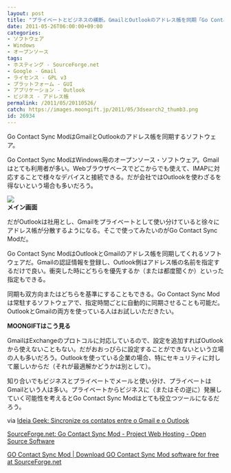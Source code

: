 ```yaml
---
layout: post
title: "プライベートとビジネスの横断。GmailとOutlookのアドレス帳を同期「Go Contact Sync Mod」"
date: 2011-05-26T06:00:00+09:00
categories:
- ソフトウェア
- Windows
- オープンソース
tags: 
- ホスティング - SourceForge.net
- Google - Gmail
- ライセンス - GPL v3
- プラットフォーム - GUI
- アプリケーション - Outlook
- ビジネス - アドレス帳
permalink: /2011/05/20110526/
catch: https://images.moongift.jp/2011/05/3dsearch2_thumb3.png
id: 26934
---
```

Go Contact Sync ModはGmailとOutlookのアドレス帳を同期するソフトウェア。

  

Go Contact Sync ModはWindows用のオープンソース・ソフトウェア。Gmailはとても利用者が多い。Webブラウザベースでどこからでも使えて、IMAPに対応することで様々なデバイスと接続できる。だが会社ではOutlookを使わざるを得ないという場合も多いだろう。

  

[![](https://images.moongift.jp/2011/05/3dsearch2_thumb3.png)](https://images.moongift.jp/2011/05/3dsearch2.png)  
**メイン画面**

  

だがOutlookは社用とし、Gmailをプライベートとして使い分けていると徐々にアドレス帳が分散するようになる。そこで使ってみたいのがGo Contact Sync Modだ。

  
<!--more-->  

Go Contact Sync ModはOutlookとGmailのアドレス帳を同期してくれるソフトウェアだ。Gmailの認証情報を登録し、Outlook側はアドレス帳の名前を指定するだけで良い。衝突した時にどちらを優先するか（または都度聞くか）といった指定もできる。

  

同期も双方向またはどちらを基準にすることもできる。Go Contact Sync Modは常駐するソフトウェアで、指定時間ごとに自動的に同期させることも可能だ。OutlookとGmailの両方を使っている人はお試しいただきたい。

  
  
  

**MOONGIFTはこう見る**

  

GmailはExchangeのプロトコルに対応しているので、設定を追加すればOutlookから使えないこともない。だがおおっぴらに設定することができないという立場の人も多いだろう。Outlookを使っている企業の場合、特にセキュリティに対して厳しいからだ（それが最適解かどうかは別として）。

  

知り合いでもビジネスとプライベートでメールと使い分け、プライベートはGmailという人は多い。プライベートからビジネスに（またはその逆に）発展していく可能性を考えるとGo Contact Sync Modはとても役立つツールになるだろう。

  

via [Ideia Geek: Sincronize os contatos entre o Gmail e o Outlook](http://ideiageek.blogspot.com/2011/05/sincronize-os-contatos-entre-o-gmail-e.html)

  

[SourceForge.net: Go Contact Sync Mod - Project Web Hosting - Open Source Software](http://googlesyncmod.sourceforge.net/)

  

[GO Contact Sync Mod | Download GO Contact Sync Mod software for free at SourceForge.net](http://sourceforge.net/projects/googlesyncmod/)

